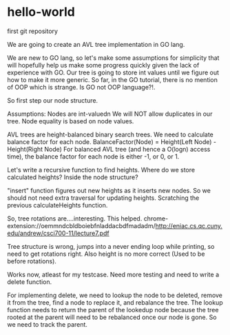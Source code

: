 # hello-world
first git repository

We are going to create an AVL tree implementation in GO lang.

We are new to GO lang, so let's make some assumptions for simplicity that will hopefully help us make some progress quickly given the lack of experience with GO. Our tree is going to store int values until we figure out how to make it more generic. So far, in the GO tutorial, there is no mention of OOP which is strange. Is GO not OOP language?!.

So first step our node structure.

Assumptions:
Nodes are int-valuedn
We will NOT allow duplicates in our tree. Node equality is based on node values.  

AVL trees are height-balanced binary search trees. We need to calculate balance factor for each node. 
BalanceFactor(Node) = Height(Left Node) - Height(Right Node)
For balanced AVL tree (and hence a O(logn) access time), the balance factor for each node is either -1, or 0, or 1.

Let's write a recursive function to find heights. Where do we store calculated heights? Inside the node structure?

"insert" function figures out new heights as it inserts new nodes. So we should not need extra traversal for updating heights. Scratching the previous calculateHeights function. 

So, tree rotations are....interesting. This helped.
chrome-extension://oemmndcbldboiebfnladdacbdfmadadm/http://eniac.cs.qc.cuny.edu/andrew/csci700-11/lecture7.pdf

Tree structure is wrong, jumps into a never ending loop while printing, so need to get rotations right. Also height is no more correct (Used to be before rotations).

Works now, atleast for my testcase. Need more testing and need to write a delete function.

For implementing delete, we need to lookup the node to be deleted, remove it from the tree, find a node to replace it, and rebalance the tree. 
The lookup function needs to return the parent of the lookedup node because the tree rooted at the parent will need to be rebalanced once our node is gone. So we need to track the parent. 
